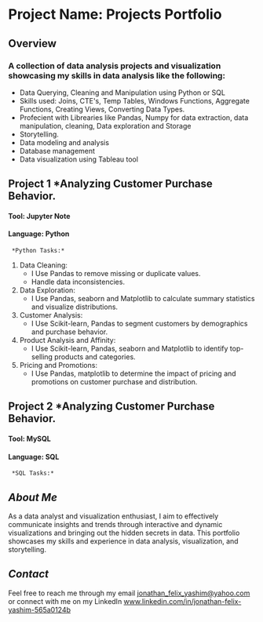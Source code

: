 # Project Name: Projects Portfolio

## Overview

### A collection of data analysis projects and visualization showcasing my skills in data analysis like the following:

- Data Querying, Cleaning and Manipulation using Python or SQL
- Skills used: Joins, CTE's, Temp Tables, Windows Functions, Aggregate Functions, Creating Views, Converting Data Types.
- Profecient with Librearies like Pandas, Numpy for data extraction, data manipulation, cleaning, Data exploration and Storage
- Storytelling.
- Data modeling and analysis
- Database management
- Data visualization using Tableau tool


## Project 1 *Analyzing Customer Purchase Behavior.
#### Tool: Jupyter Note
#### Language: Python
     *Python Tasks:*

1. Data Cleaning:
    - I Use Pandas to remove missing or duplicate values.
    - Handle data inconsistencies.
2. Data Exploration:
    - I Use Pandas, seaborn and Matplotlib to calculate summary statistics and visualize distributions.
3. Customer Analysis:
    - I Use Scikit-learn, Pandas to segment customers by demographics and purchase behavior.
4. Product Analysis and Affinity:
    - I Use Scikit-learn, Pandas, seaborn and Matplotlib to identify top-selling products and categories.
5. Pricing and Promotions:
    - I Use Pandas, matplotlib to determine the impact of pricing and promotions on customer purchase and distribution.

## Project 2 *Analyzing Customer Purchase Behavior.
#### Tool: MySQL
#### Language: SQL
     *SQL Tasks:*

## *About Me*

As a data analyst and visualization enthusiast, I aim to effectively communicate insights and trends through interactive and dynamic visualizations and bringing out the hidden secrets in data. This portfolio showcases my skills and experience in data analysis, visualization, and storytelling.

## *Contact*

Feel free to reach me through my email jonathan_felix_yashim@yahoo.com or connect with me on my LinkedIn www.linkedin.com/in/jonathan-felix-yashim-565a0124b
